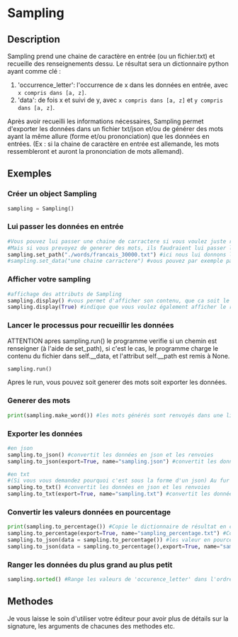 # Sampling 

## Description 
Sampling prend une chaine de caractère en entrée (ou un fichier.txt) et recueille des renseignements dessu. 
Le résultat sera un dictionnaire python ayant comme clé : 
1. 'occurrence_letter': l'occurrence de x dans les données en entrée, avec `x compris dans [a, z]`. 
2. 'data':  de fois x et suivi de y, avec `x compris dans [a, z]` et `y compris dans [a, z]`.

Après avoir recueilli les informations nécessaires, Sampling permet d'exporter les données dans un fichier txt/json et/ou de générer des mots ayant la même allure (forme et/ou prononciation) que les données en entrées. (Ex : si la chaine de caractère en entrée est allemande, les mots ressembleront et auront la prononciation de mots allemand).

## Exemples 
### Créer un object Sampling
```python
sampling = Sampling()
```
### Lui passer les données en entrée
```py
#Vous pouvez lui passer une chaine de carractere si vous voulez juste reccueillir des renseignements sur la chaine de carractere
#Mais si vous prevoyez de generer des mots, ils faudraient lui passer le plus de mots possible, par exemple tout les mots d'un dictionnaires ou un long texte (comme les paroles d'une musique, un livre etc.)
sampling.set_path("./words/francais_30000.txt") #ici nous lui donnons le lien vers un fichier texte contenant 30000 mots
#sampling.set_data("une chaine carractere") #vous pouvez par exemple passer une variable ayant du texte reccuperer depuis une api ou un fichier que vous auriez déja charger
```
### Afficher votre sampling
```py
#affichage des attributs de Sampling 
sampling.display() #vous permet d'afficher son contenu, que ca soit le path, data, resultat etc. ca peut etre pratique pour débugger
sampling.display(True) #indique que vous voulez également afficher le resultat, pouvant etre assez consequent nous avons décider de le mettre en option
```
### Lancer le processus pour recueillir les données
ATTENTION apres sampling.run() le programme verifie si un chemin est renseigner (à l'aide de set_path), si c'est le cas, le programme charge le contenu du fichier dans self.__data, et l'attribut self.__path est remis à None.
```py
sampling.run()  
```
Apres le run, vous pouvez soit generer des mots soit exporter les données.
### Generer des mots
```py
print(sampling.make_word()) #les mots générés sont renvoyés dans une liste
```
### Exporter les données
```py
#en json
sampling.to_json() #convertit les données en json et les renvoies 
sampling.to_json(export=True, name="sampling.json") #convertit les données en json et les exportes dans un fichier json

#en txt
#(Si vous vous demandez pourquoi c'est sous la forme d'un json) Au fur et à mesure du développement la complexité du dictionnaire contenant les résultat à évoluer, nous ne savions plus sous quel forme les representés pour les exportées dans un format txt ou csv donc nous avons repris le meme format que pour le json -.-', il n'y a plus trop d'interet à utiliser la methode to_txt mais elle existe toujours!
sampling.to_txt() #convertit les données en json et les renvoies
sampling.to_txt(export=True, name="sampling.txt") #convertit les données en json et les exportes dans un fichier txt
```
### Convertir les valeurs données en pourcentage
```py
print(sampling.to_percentage()) #Copie le dictionnaire de résultat en convertsissant les valeurs en pourcentage et retourne le nouveau dictionnaire
sampling.to_percentage(export=True, name="sampling_percentage.txt") #Copie le dictionnaire de résultat en convertsissant les valeurs en pourcentage et les exportes dans un fichier .txt
sampling.to_json(data = sampling.to_percentage()) #les valeur en pourcentage et retourne les données sous la forme de json
sampling.to_json(data = sampling.to_percentage(),export=True, name="sampling_percentage_tojson.json") #les valeur en pourcentage et exporte les données sous la forme de json
```

### Ranger les données du plus grand au plus petit
```py
sampling.sorted() #Range les valeurs de 'occurence_letter' dans l'ordre décroissant par apport au valeur
```

## Methodes
Je vous laisse le soin d'utiliser votre éditeur pour avoir plus de détails sur la signature, les arguments de chacunes des methodes etc.